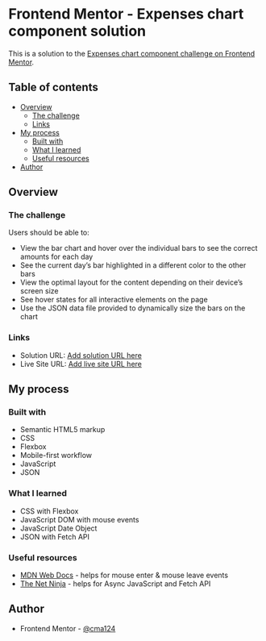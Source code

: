 # Frontend Mentor - Expenses chart component solution

This is a solution to the [Expenses chart component challenge on Frontend Mentor](https://www.frontendmentor.io/challenges/expenses-chart-component-e7yJBUdjwt).

## Table of contents

- [Overview](#overview)
  - [The challenge](#the-challenge)
  - [Links](#links)
- [My process](#my-process)
  - [Built with](#built-with)
  - [What I learned](#what-i-learned)
  - [Useful resources](#useful-resources)
- [Author](#author)

## Overview

### The challenge

Users should be able to:

- View the bar chart and hover over the individual bars to see the correct amounts for each day
- See the current day’s bar highlighted in a different color to the other bars
- View the optimal layout for the content depending on their device’s screen size
- See hover states for all interactive elements on the page
- Use the JSON data file provided to dynamically size the bars on the chart

### Links

- Solution URL: [Add solution URL here](https://your-solution-url.com)
- Live Site URL: [Add live site URL here](https://your-live-site-url.com)

## My process

### Built with

- Semantic HTML5 markup
- CSS
- Flexbox
- Mobile-first workflow
- JavaScript
- JSON

### What I learned

- CSS with Flexbox
- JavaScript DOM with mouse events
- JavaScript Date Object
- JSON with Fetch API

### Useful resources

- [MDN Web Docs](https://developer.mozilla.org/en-US/) - helps for mouse enter & mouse leave events
- [The Net Ninja](https://www.youtube.com/channel/UCW5YeuERMmlnqo4oq8vwUpg) - helps for Async JavaScript and Fetch API

## Author

- Frontend Mentor - [@cma124](https://www.frontendmentor.io/profile/cma124)